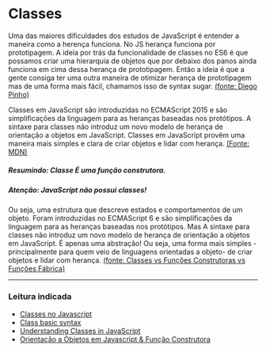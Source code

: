 # Classes

Uma das maiores dificuldades dos estudos de JavaScript é entender a maneira como a herença funciona.
No JS herança funciona por prototipagem. A ideia por trás da funcionalidade de classes no ES6 é que possamos criar uma hierarquia de objetos que por debaixo dos panos ainda funciona em cima dessa herança de prototipagem. Então a ideia é que a gente consiga ter uma outra maneira de otimizar herança de prototipagem mas de uma forma mais fácil, chamamos isso de syntax sugar. [(fonte: Diego Pinho)]( www.diegopinho.com.br)


Classes em JavaScript são introduzidas no ECMAScript 2015 e são simplificações da linguagem para as heranças baseadas nos protótipos. A sintaxe para classes não introduz um novo modelo de herança de orientação a objetos em JavaScript. Classes em JavaScript provêm uma maneira mais simples e clara de criar objetos e lidar com herança.  [(Fonte: MDN) ](https://developer.mozilla.org/pt-BR/docs/Web/JavaScript/Reference/Classes)


#####  Resumindo: Classe É uma função construtora.

##### Atenção: JavaScript não possui classes!



Ou seja, uma estrutura que descreve estados e comportamentos de um objeto.
Foram introduzidas no ECMAScript 6 e são simplificações da linguagem para as heranças baseadas nos protótipos. Mas 
A sintaxe para classes não introduz um novo modelo de herança de orientação a objetos em JavaScript. É apenas uma abstração! Ou seja, uma forma mais simples -principalmente para quem veio de linguagens orientadas a objeto- de criar objetos e lidar com herança. [(fonte: Classes vs Funções Construtoras vs Funções Fábrica) ](https://medium.com/@viniazvd/classes-vs-fun%C3%A7%C3%B5es-construtoras-vs-fun%C3%A7%C3%B5es-f%C3%A1brica-b92a6afa70a4)

---------------------------



### Leitura indicada
* [Classes no Javascript](https://www.devmedia.com.br/classes-no-javascript/23866) 
* [Class basic syntax](https://javascript.info/class)
* [Understanding Classes in JavaScript](https://www.digitalocean.com/community/tutorials/understanding-classes-in-javascript)
* [Orientação a Objetos em Javascript & Função Construtora](http://wbruno.com.br/javascript-puro/orientacao-a-objetos-em-javascript-funcao-construtora/)



